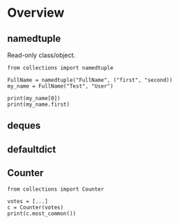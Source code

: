 # Overview

## namedtuple
Read-only class/object.  
```
from collections import namedtuple

FullName = namedtuple("FullName", ("first", "second))
my_name = FullName("Test", "User")

print(my_name[0])
print(my_name.first)
```

## deques

## defaultdict

## Counter
```
from collections import Counter

votes = [...]
c = Counter(votes)
print(c.most_common())
```